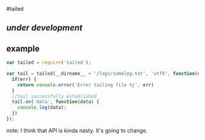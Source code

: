 #tailed

## _under development_

## example

```js
var tailed = require('tailed');

var tail = tailed(__dirname__ + '/logs/somelog.txt', 'utf8', function(err) {
  if(err) {
    return console.error('Error tailing file %j', err)
  }
  //tail successfully established
  tail.on('data', function(data) {
    console.log(data);
  })
});

```

note: I think that API is kinda nasty.  It's going to change.
